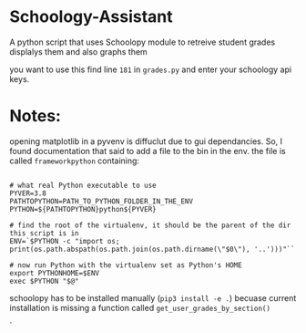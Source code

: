 # Schoology-Assistant
A python script that uses Schoolopy module to retreive student grades displalys them and also graphs them

you want to use this find line `181` in `grades.py` and enter your schoology api keys.

# Notes:
opening matplotlib in a pyvenv is diffuclut due to gui dependancies. So, I found documentation that said to add a file to the bin in the env.
the file is called `frameworkpython` containing:
```#!/bin/bash

# what real Python executable to use
PYVER=3.8
PATHTOPYTHON=PATH_TO_PYTHON_FOLDER_IN_THE_ENV
PYTHON=${PATHTOPYTHON}python${PYVER}

# find the root of the virtualenv, it should be the parent of the dir this script is in
ENV=`$PYTHON -c "import os; print(os.path.abspath(os.path.join(os.path.dirname(\"$0\"), '..')))"``

# now run Python with the virtualenv set as Python's HOME
export PYTHONHOME=$ENV
exec $PYTHON "$@"
```

schoolopy has to be installed manually (`pip3 install -e .`) becuase current installation is missing a function called `get_user_grades_by_section()`

`
